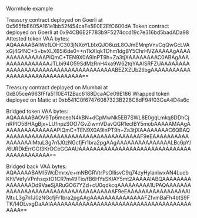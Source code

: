 Wormhole example

Treasury contract deployed on Goerli at 0x565fbE605A161e1bb52f454caFe5E0E2EfC600dA
Token contract deployed on Goerli at 0x94CB6E2F783b9F5274ccd19c7e316bd5badADa98
Attested token VAA bytes: AQAAAAABAIWe1LOHC303jNXoYLblxQJO6uzL8OJmEMnpVnvCqQwGcLVAxGj4GfNC+5+bvXLX65i6de0++nTkXIqkTDhm1dgBY5ChrHVZAAAAAgAAAAAAAAAAAAAAAPiQmC+TEN9X0A9lnPT9h+Za3tjXAAAAAAAAC0ABAgAAAAAAAAAAAAAAAJTLbi94O59SdMzRnH4xa9W62tqYAAISRFZUAAAAAAAAAAAAAAAAAAAAAAAAAAAAAAAAAAAAAABEZXZUb2tlbgAAAAAAAAAAAAAAAAAAAAAAAAAAAAAAAA==

Treasury contract deployed on Mumbai at 0xB05ceA963fFfa5110E412Bac6188DcaACe09E186
Wrapped token deployed on Matic at 0xb541C0f67476087323B226C8dF94f03CeA4D4a6c

Bridged token VAA bytes: AQAAAAABAOV9Tp6mceoN4kBN+dCpMwNk5EB7SWL8E0gqLmkq8DDhCjnRPIO58HAgBjx+LUfnpzSOO7GvZiwmVDavQGR1ecIBY5mobAAAAAMAAgAAAAAAAAAAAAAAAPiQmC+TEN9X0A9lnPT9h+Za3tjXAAAAAAAAC6QBAQAAAAAAAAAAAAAAAAAAAAAAAAAAAAAAAAAAAAAF9eEAAAAAAAAAAAAAAAAAlMtuL3g7n1J0zNGcfjFr1bra2pgAAgAAAAAAAAAAAAAAALBc6pY//6URDkErrGGI3KrOCeGGAAUAAAAAAAAAAAAAAAAAAAAAAAAAAAAAAAAAAAAAAAAAAA==

Bridged back VAA bytes: AQAAAAABAMl5WcDmrx/e+mNBGRVtrPsOlIisvC9q74zyHylanlwxAN4LuebKhVVefyVPnhsqxtO1CR7m49Tio/fB6HYsSKIAY5mt2AAAAAIABQAAAAAAAAAAAAAAADd9VaeSjARuGO67YZd+cU0qdkcqAAAAAAAAA1UPAQAAAAAAAAAAAAAAAAAAAAAAAAAAAAAAAAAAAAAF9eEAAAAAAAAAAAAAAAAAlMtuL3g7n1J0zNGcfjFr1bra2pgAAgAAAAAAAAAAAAAAAFZfvmBaFh4btS9FTK/l4OLvxgDaAAIAAAAAAAAAAAAAAAAAAAAAAAAAAAAAAAAAAAAAAAAAAA== 